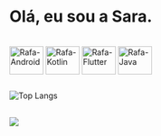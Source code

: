 # Olá, eu sou a Sara.

<div style="display: inline_block"><br>
  <img align="center" alt="Rafa-Android" height="50" width="60" src="https://cdn.jsdelivr.net/gh/devicons/devicon@latest/icons/android/android-original.svg">
   <img align="center" alt="Rafa-Kotlin" height="50" width="60" src="https://cdn.jsdelivr.net/gh/devicons/devicon@latest/icons/kotlin/kotlin-original-wordmark.svg">
 <img align="center" alt="Rafa-Flutter" height="50" width="60" src="https://cdn.jsdelivr.net/gh/devicons/devicon@latest/icons/flutter/flutter-original.svg">

 <img align="center" alt="Rafa-Java" height="50" width="60" src="https://cdn.jsdelivr.net/gh/devicons/devicon@latest/icons/java/java-original-wordmark.svg">
</div>


 <div> 
  
  ##
![Top Langs](https://github-readme-stats.vercel.app/api/top-langs/?username=s1gomes&layout=compact)

</div>

##
<div>
    <a href="https://www.linkedin.com/in/sara-silva-gomes-04498b242/" target="_blank"><img src="https://img.shields.io/badge/-LinkedIn-%230077B5?style=for-the-badge&logo=linkedin&logoColor=white" target="_blank"></a> 
</div>




